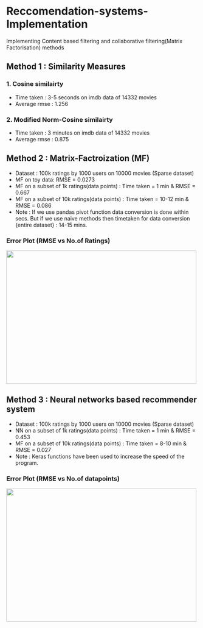 # Reccomendation-systems-Implementation
Implementing Content based filtering and collaborative filtering(Matrix Factorisation) methods

## Method 1 : Similarity Measures
### 1. Cosine similairty
  * Time taken : 3-5 seconds on imdb data of 14332 movies
  * Average rmse : 1.256
### 2. Modified Norm-Cosine similairty
 * Time taken : 3 minutes on imdb data of 14332 movies
  * Average rmse :  0.875

## Method 2 : Matrix-Factroization (MF)
 * Dataset : 100k ratings by 1000 users on 10000 movies (Sparse dataset) 
 * MF on toy data: RMSE = 0.0273
 * MF on a subset of 1k ratings(data points) : Time taken = 1 min & RMSE = 0.667
 * MF on a subset of 10k ratings(data points) : Time taken = 10-12 min & RMSE = 0.086
 * Note : If we use pandas pivot function data conversion is done within secs. But if we use naive methods then timetaken for data conversion {entire dataset} : 14-15 mins. 
 ### Error Plot (RMSE vs No.of Ratings) 
<img src="https://github.com/adarshX/Recommendation-systems-Implementation/blob/master/Matrix%20Factorization/RMSE_vs_datapoints.png" width="500" height="350" />


## Method 3 : Neural networks based recommender system
  * Dataset : 100k ratings by 1000 users on 10000 movies (Sparse dataset) 
  * NN on a subset of 1k ratings(data points) : Time taken = 1 min & RMSE = 0.453
  * MF on a subset of 10k ratings(data points) : Time taken = 8-10 min & RMSE = 0.027
  * Note : Keras functions have been used to increase the speed of the program.
  ### Error Plot (RMSE vs No.of datapoints)
  <img src = "https://github.com/adarshX/Recommendation-systems-Implementation/blob/master/Neural%20network%20Recommender%20system/NN_RMSE_vs_datapoints.png" width="500" height="350" />
   
   
